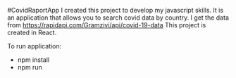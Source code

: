 #CovidRaportApp
I created this project to develop my javascript skills.
It is an application that allows you to search covid data by country.
I get the data from https://rapidapi.com/Gramzivi/api/covid-19-data
This project is created in React.

To run application:

- npm install
- npm run
